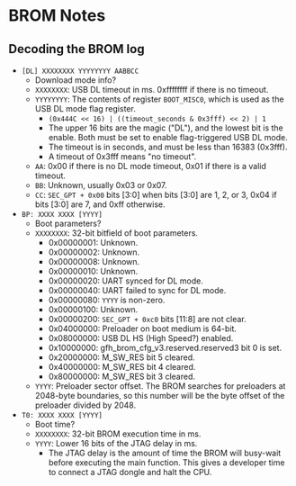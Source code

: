 # BROM Notes

## Decoding the BROM log

 - `[DL] XXXXXXXX YYYYYYYY AABBCC`
   - Download mode info?
   - `XXXXXXXX`: USB DL timeout in ms. 0xffffffff if there is no
     timeout.
   - `YYYYYYYY`: The contents of register `BOOT_MISC0`, which is used as
     the USB DL mode flag register.
     - `(0x444C << 16) | ((timeout_seconds & 0x3fff) << 2) | 1`
     - The upper 16 bits are the magic ("DL"), and the lowest bit is the
       enable. Both must be set to enable flag-triggered USB DL mode.
     - The timeout is in seconds, and must be less than 16383 (0x3fff).
     - A timeout of 0x3fff means "no timeout".
   - `AA`: 0x00 if there is no DL mode timeout, 0x01 if there is a valid
     timeout.
   - `BB`: Unknown, usually 0x03 or 0x07.
   - `CC`: `SEC_GPT + 0x00` bits [3:0] when bits [3:0] are 1, 2, or 3,
     0x04 if bits [3:0] are 7, and 0xff otherwise.
 - `BP: XXXX XXXX [YYYY]`
   - Boot parameters?
   - `XXXXXXXX`: 32-bit bitfield of boot parameters.
     - 0x00000001: Unknown.
     - 0x00000002: Unknown.
     - 0x00000008: Unknown.
     - 0x00000010: Unknown.
     - 0x00000020: UART synced for DL mode.
     - 0x00000040: UART failed to sync for DL mode.
     - 0x00000080: `YYYY` is non-zero.
     - 0x00000100: Unknown.
     - 0x00000200: `SEC_GPT + 0xc0` bits [11:8] are not clear.
     - 0x04000000: Preloader on boot medium is 64-bit.
     - 0x08000000: USB DL HS (High Speed?) enabled.
     - 0x10000000: gfh_brom_cfg_v3.reserved.reserved3 bit 0 is set.
     - 0x20000000: M_SW_RES bit 5 cleared.
     - 0x40000000: M_SW_RES bit 4 cleared.
     - 0x80000000: M_SW_RES bit 3 cleared.
   - `YYYY`: Preloader sector offset. The BROM searches for preloaders
     at 2048-byte boundaries, so this number will be the byte offset of
     the preloader divided by 2048.
 - `T0: XXXX XXXX [YYYY]`
   - Boot time?
   - `XXXXXXXX`: 32-bit BROM execution time in ms.
   - `YYYY`: Lower 16 bits of the JTAG delay in ms.
     - The JTAG delay is the amount of time the BROM will busy-wait
       before executing the main function. This gives a developer time
       to connect a JTAG dongle and halt the CPU.
